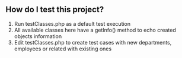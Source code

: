﻿## How do I test this project?

1. Run testClasses.php as a default test execution
2. All available classes here have a getInfo() method to echo created objects information
3. Edit testClasses.php to create test cases with new departments, employees or related with existing ones

